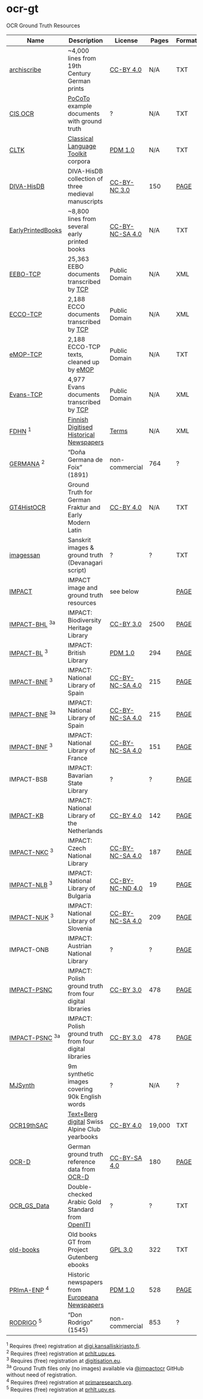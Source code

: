 # ocr-gt
OCR Ground Truth Resources

| Name | Description | License | Pages | Format |
-------|-------------|---------|---------|--------|
| [archiscribe](https://github.com/jbaiter/archiscribe-corpus) | ~4,000 lines from 19th Century German prints | [CC-BY 4.0](http://creativecommons.org/licenses/by/4.0/) | N/A | TXT |
| [CIS OCR](https://github.com/cisocrgroup/Resources/tree/master/ocrtestset) | [PoCoTo](https://github.com/cisocrgroup/PoCoTo) example documents with ground truth | ? | N/A | TXT |
| [CLTK](https://github.com/cltk) | [Classical Language Toolkit](http://cltk.org/) corpora | [PDM 1.0](https://creativecommons.org/publicdomain/mark/1.0/) | N/A | TXT |
| [DIVA-HisDB](https://diuf.unifr.ch/main/hisdoc/diva-hisdb) |DIVA-HisDB collection of three medieval manuscripts | [CC-BY-NC 3.0](http://creativecommons.org/licenses/by-nc/3.0/) | 150 | [PAGE](https://github.com/PRImA-Research-Lab/PAGE-XML) |
| [EarlyPrintedBooks](https://github.com/chreul/OCR_Testdata_EarlyPrintedBooks) | ~8,800 lines from several early printed books | [CC-BY-NC-SA 4.0](https://creativecommons.org/licenses/by-nc-sa/4.0/) | N/A | TXT |
| [EEBO-TCP](https://github.com/Anterotesis/historical-texts/tree/master/eebo-tcp) | 25,363 EEBO documents transcribed by [TCP](http://www.textcreationpartnership.org/tcp-eebo/) | Public Domain | N/A | XML |
| [ECCO-TCP](https://github.com/Anterotesis/historical-texts/tree/master/ecco-tcp) | 2,188 ECCO documents transcribed by [TCP](http://www.textcreationpartnership.org/tcp-ecco/) | Public Domain | N/A | XML |
| [eMOP-TCP](https://github.com/Early-Modern-OCR/TCP-ECCO-texts) | 2,188 ECCO-TCP texts, cleaned up by [eMOP](http://emop.tamu.edu/) | Public Domain | N/A | TXT |
| [Evans-TCP](https://github.com/Anterotesis/historical-texts/tree/master/evans-tcp) | 4,977 Evans documents transcribed by [TCP](http://www.textcreationpartnership.org/tcp-evans/) | Public Domain | N/A | XML |
| [FDHN](https://digi.kansalliskirjasto.fi/opendata/submit?set_language=en) <sup>1</sup> | [Finnish Digitised Historical Newspapers](http://doi.org/10.1045/july2016-paakkonen) | [Terms](https://digi.kansalliskirjasto.fi/terms) | N/A | XML |
| [GERMANA](https://www.prhlt.upv.es/wp/resource/the-germana-corpus) <sup>2</sup> | “Doña Germana de Foix” (1891) | non-commercial | 764 | ? |
| [GT4HistOCR](https://doi.org/10.5281/zenodo.1344132) | Ground Truth for German Fraktur and Early Modern Latin | [CC-BY 4.0](https://creativecommons.org/licenses/by/4.0/) | N/A | TXT |
| [imagessan](https://github.com/Shreeshrii/imagessan/) | Sanskrit images & ground truth (Devanagari script) | ? | ? | TXT |
| [IMPACT](https://www.digitisation.eu/tools-resources/image-and-ground-truth-resources/) | IMPACT image and ground truth resources | see below | | [PAGE](https://github.com/PRImA-Research-Lab/PAGE-XML) |
| [IMPACT-BHL](https://github.com/impactcentre/groundtruth-bhl) <sup>3a</sup> | IMPACT: Biodiversity Heritage Library | [CC-BY 3.0](https://creativecommons.org/licenses/by/3.0/) | 2500 | [PAGE](https://github.com/PRImA-Research-Lab/PAGE-XML) |
| [IMPACT-BL](https://www.digitisation.eu/tools-resources/image-and-ground-truth-resources/impact-dataset-browser/?query=&search-filter-institution=BL&search-filter-language=&search-filter-script=&search-filter-year=) <sup>3</sup> | IMPACT: British Library | [PDM 1.0](https://creativecommons.org/publicdomain/mark/1.0/) | 294 | [PAGE](https://github.com/PRImA-Research-Lab/PAGE-XML) |
| [IMPACT-BNE](https://www.digitisation.eu/tools-resources/image-and-ground-truth-resources/impact-dataset-browser/?query=&search-filter-institution=BNE&search-filter-language=&search-filter-script=&search-filter-year=) <sup>3</sup> | IMPACT: National Library of Spain | [CC-BY-NC-SA 4.0](https://creativecommons.org/licenses/by-nc-sa/4.0/) | 215 | [PAGE](https://github.com/PRImA-Research-Lab/PAGE-XML) |
| [IMPACT-BNE](https://github.com/impactcentre/groundtruth-spa) <sup>3a</sup> | IMPACT: National Library of Spain | [CC-BY-NC-SA 4.0](https://creativecommons.org/licenses/by-nc-sa/4.0/) | 215 | [PAGE](https://github.com/PRImA-Research-Lab/PAGE-XML) |
| [IMPACT-BNF](https://www.digitisation.eu/tools-resources/image-and-ground-truth-resources/impact-dataset-browser/?query=&search-filter-institution=BNE&search-filter-language=&search-filter-script=&search-filter-year=) <sup>3</sup> | IMPACT: National Library of France | [CC-BY-NC-SA 4.0](https://creativecommons.org/licenses/by-nc-sa/4.0/) | 151 | [PAGE](https://github.com/PRImA-Research-Lab/PAGE-XML) |
| IMPACT-BSB | IMPACT: Bavarian State Library | ? | ? | [PAGE](https://github.com/PRImA-Research-Lab/PAGE-XML) |
| [IMPACT-KB](http://lab.kb.nl/dataset/ground-truth-impact-project#access) | IMPACT: National Library of the Netherlands| [CC-BY 4.0](https://creativecommons.org/licenses/by/4.0/) | 142 | [PAGE](https://github.com/PRImA-Research-Lab/PAGE-XML) |
| [IMPACT-NKC](https://www.digitisation.eu/tools-resources/image-and-ground-truth-resources/impact-dataset-browser/?query=&search-filter-institution=NKC&search-filter-language=&search-filter-script=&search-filter-year=) <sup>3</sup> | IMPACT: Czech National Library | [CC-BY-NC-SA 4.0](https://creativecommons.org/licenses/by-nc-sa/4.0/) | 187 | [PAGE](https://github.com/PRImA-Research-Lab/PAGE-XML) |
| [IMPACT-NLB](https://www.digitisation.eu/tools-resources/image-and-ground-truth-resources/impact-dataset-browser/?query=&search-filter-institution=NLB&search-filter-language=&search-filter-script=&search-filter-year=) <sup>3</sup> | IMPACT: National Library of Bulgaria | [CC-BY-NC-ND 4.0](https://creativecommons.org/licenses/by-nc-nd/4.0/) | 19 | [PAGE](https://github.com/PRImA-Research-Lab/PAGE-XML) |
| [IMPACT-NUK](https://www.digitisation.eu/tools-resources/image-and-ground-truth-resources/impact-dataset-browser/?query=&search-filter-institution=NUK&search-filter-language=&search-filter-script=&search-filter-year=) <sup>3</sup> | IMPACT: National Library of Slovenia | [CC-BY-NC-SA 4.0](https://creativecommons.org/licenses/by-nc-sa/4.0/) | 209 | [PAGE](https://github.com/PRImA-Research-Lab/PAGE-XML) |
| IMPACT-ONB | IMPACT: Austrian National Library | ? | ? | [PAGE](https://github.com/PRImA-Research-Lab/PAGE-XML) |
| [IMPACT-PSNC](http://dl.psnc.pl/activities/projekty/impact/results/) | IMPACT: Polish ground truth from four digital libraries | [CC-BY 3.0](http://creativecommons.org/licenses/by/3.0/) | 478 | [PAGE](https://github.com/PRImA-Research-Lab/PAGE-XML) |
| [IMPACT-PSNC](https://github.com/impactcentre/groundtruth-pol) <sup>3a</sup> | IMPACT: Polish ground truth from four digital libraries | [CC-BY 3.0](http://creativecommons.org/licenses/by/3.0/) | 478 | [PAGE](https://github.com/PRImA-Research-Lab/PAGE-XML) |
| [MJSynth](http://www.robots.ox.ac.uk/~vgg/data/text/) | 9m synthetic images covering 90k English words | ? | N/A | ? |
| [OCR19thSAC](https://files.ifi.uzh.ch/cl/OCR19thSAC/) | [Text+Berg digital](http://textberg.ch/site/en/welcome/) Swiss Alpine Club yearbooks | [CC-BY 4.0](https://creativecommons.org/licenses/by/4.0/) | 19,000 | TXT |
| [OCR-D](https://ocr-d-repo.scc.kit.edu/api/v1/metastore/bagit) | German ground truth reference data from [OCR-D](http://ocr-d.de/) | [CC-BY-SA 4.0](https://creativecommons.org/licenses/by-sa/4.0/) | 180 | [PAGE](https://github.com/PRImA-Research-Lab/PAGE-XML) |
| [OCR_GS_Data](https://github.com/OpenITI/OCR_GS_Data) | Double-checked Arabic Gold Standard from [OpenITI](https://github.com/OpenITI) | ? | ? | TXT |
| [old-books](https://github.com/PedroBarcha/old-books-dataset) | Old books GT from Project Gutenberg ebooks | [GPL 3.0](https://www.gnu.org/licenses/gpl-3.0.en.html) | 322 | TXT |
| [PRImA-ENP](http://www.primaresearch.org/datasets/ENP) <sup>4</sup> | Historic newspapers from [Europeana Newspapers](http://www.europeana-newspapers.eu/) | [PDM 1.0](https://creativecommons.org/publicdomain/mark/1.0/) | 528 | [PAGE](https://github.com/PRImA-Research-Lab/PAGE-XML) |
| [RODRIGO](https://www.prhlt.upv.es/wp/resource/the-rodrigo-corpus) <sup>5</sup> | “Don Rodrigo” (1545) | non-commercial | 853 | ? |

<sup>1</sup> Requires (free) registration at [digi.kansalliskirjasto.fi](https://digi.kansalliskirjasto.fi/opendata/submit?set_language=en).    
<sup>2</sup> Requires (free) registration at [prhlt.upv.es](https://www.prhlt.upv.es/wp/resource/the-germana-corpus).    
<sup>3</sup> Requires (free) registration at [digitisation.eu](https://www.digitisation.eu/wp-login.php?action=register).     
<sup>3a</sup> Ground Truth files only (no images) available via [@impactocr](https://github.com/impactcentre/?utf8=%E2%9C%93&q=groundtruth&type=&language=) GitHub without need of registration.     
<sup>4</sup> Requires (free) registration at [primaresearch.org](http://www.primaresearch.org/register).       
<sup>5</sup> Requires (free) registration at [prhlt.upv.es](https://www.prhlt.upv.es/wp/resource/the-rodrigo-corpus).    
